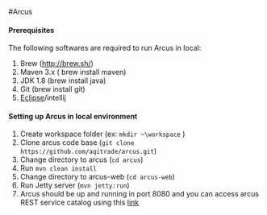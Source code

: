 #Arcus

#### Prerequisites

The following softwares are required to run Arcus in local:
 
1. Brew (http://brew.sh/)
2. Maven 3.x ( brew install maven)
3. JDK 1.8 (brew install java)
4. Git (brew install git)
5. [Eclipse](http://www.eclipse.org/downloads/packages/eclipse-ide-java-ee-developers/mars1 "Eclipse")/intellij

#### Setting up Arcus in local environment

1. Create workspace folder (ex: `mkdir ~\workspace` )
2. Clone arcus code base (`git clone https://github.com/aqitrade/arcus.git`) 
3. Change directory to arcus (`cd arcus`)
4. Run `mvn clean install`
5. Change directory to arcus-web (`cd arcus-web`)
6. Run Jetty server (`mvn jetty:run`)
7. Arcus should be up and running in port 8080 and you can access 
	arcus REST service catalog using this [ link ](http://localhost:8080/arcus/swagger-ui.html) 
